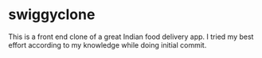 # swiggyclone
This is a front end clone of a great Indian food delivery app. I tried my best effort according to my knowledge while doing initial commit.
